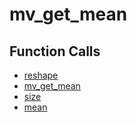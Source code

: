 # mv_get_mean

## Function Calls
- [reshape](CSD/kCSD/ica/kCsd1D_ICA/STICA_UTIL/reshape.md)
- [mv_get_mean](mv_get_mean.md)
- [size](CSD/kCSD/ica/kCsd1D_ICA/STICA_UTIL/size.md)
- [mean](CSD/kCSD/ica/kCsd1D_ICA/STICA_UTIL/mean.md)
